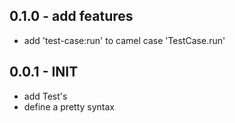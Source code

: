## 0.1.0 - add features
* add 'test-case:run' to camel case 'TestCase.run'

## 0.0.1 - INIT
* add Test's
* define a pretty syntax

